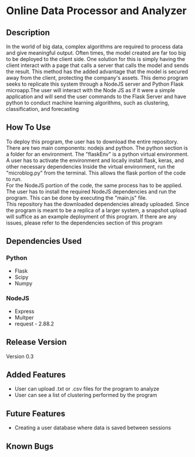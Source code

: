 # Online Data Processor and Analyzer

## Description
In the world of big data, complex algorithms are required to process data and give meaningful output. Often times, the model created are far too big to be deployed to the client side. One solution for this is simply having the client interact with a page that calls a server that calls the model and sends the result. This method has the added advantage that the model is secured away from the client, protecting the company's assets. This demo program seeks to replicate this system through a NodeJS server and Python Flask microapp.The user will interact with the Node JS as if it were a simple application and will send the user commands to the Flask Server and have python to conduct machine learning algorithms, such as clustering, classification, and forecasting

## How To Use
To deploy this program, the user has to download the entire repository. There are two main components: nodejs and python. The python section is a folder for an environment. The "flaskEnv" is a python virtual environment. A user has to activate the environment and locally install flask, keras, and other necessary dependencies Inside the virtual environment, run the "microblog.py" from the terminal. This allows the flask portion of the code to run. <br> 
For the NodeJS portion of the code, the same process has to be applied. The user has to install the required NodeJS dependencies and run the program. This can be done by executing the "main.js" file. <br>
This repository has the downloaded dependencies already uploaded. Since the program is meant to be a replica of a larger system, a snapshot upload will suffice as an example deployment of this program. If there are any issues, please refer to the dependencies section of this program


## Dependencies Used
### Python
* Flask
* Scipy
* Numpy
### NodeJS
* Express
* Multper
* request - 2.88.2

## Release Version
Version 0.3

## Added Features
* User can upload .txt or .csv files for the program to analyze
* User can see a list of clustering performed by the program

## Future Features
* Creating a user database where data is saved between sessions

## Known Bugs